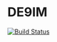 # DE9IM

[![Build Status](https://github.com/rafaqz/DE9IM.jl/actions/workflows/CI.yml/badge.svg?branch=main)](https://github.com/rafaqz/DE9IM.jl/actions/workflows/CI.yml?query=branch%3Amain)
